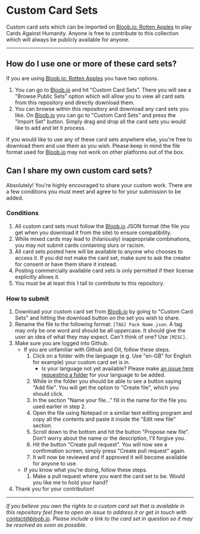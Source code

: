 # Custom Card Sets
Custom card sets which can be imported on [Bloob.io: Rotten Apples](https://bloob.io/rottenapples) to play Cards Against Humanity. Anyone is free to contribute to this collection which will always be publicly available for anyone.

-----

## How do I use one or more of these card sets?
If you are using [Bloob.io: Rotten Apples](https://bloob.io/rottenapples) you have two options.
1. You can go to [Bloob.io](https://bloob.io/rottenapples) and hit "Custom Card Sets". There you will see a "Browse Public Sets" option which will allow you to view all card sets from this repository and directly download them.
2. You can browse within this repository and download any card sets you like. On [Bloob.io](https://bloob.io/rottenapples) you can go to "Custom Card Sets" and press the "Import Set" button. Simply drag and drop all the card sets you would like to add and let it process.

If you would like to use any of these card sets anywhere else, you're free to download them and use them as you wish. Please keep in mind the file format used for [Bloob.io](https://bloob.io/rottenapples) may not work on other platforms out of the box.

## Can I share my own custom card sets?
Absolutely! You're highly encouraged to share your custom work. There are a few conditions you must meet and agree to for your submission to be added.

### Conditions
1. All custom card sets must follow the [Bloob.io](https://bloob.io/rottenapples) JSON format (the file you get when you download it from the site) to ensure compatibility.
2. While mixed cards may lead to (hilariously) inappropriate combinations, you may not submit cards containing slurs or racism.
3. All card sets posted here will be available to anyone who chooses to access it. If you did not make the card set, make sure to ask the creator for consent or have them share it instead.
4. Posting commercially available card sets is only permitted if their license explicitly allows it.
5. You must be at least this ˥ tall to contribute to this repository.

### How to submit
1. Download your custom card set from [Bloob.io](https://bloob.io/rottenapples) by going to "Custom Card Sets" and hitting the download button on the set you wish to share.
2. Rename the file to the following format: `[TAG] Pack Name.json`. A tag may only be one word and should be all uppercase. It should give the user an idea of what they may expect. Can't think of one? Use `[MISC]`.
3. Make sure you are logged into Github.
    * If you are unfamiliar with Github and Git, follow these steps.
        1. Click on a folder with the language (e.g. Use "en-GB" for English for example) your custom card set is in.
            * Is your language not yet available? Please make [an issue here requesting a folder](https://github.com/Venlious/bloob.io-rottenapples/issues/new) for your language to be added.
        2. While in the folder you should be able to see a button saying "Add file". You will get the option to "Create file", which you should click.
        3. In the section "Name your file..." fill in the name for the file you used earlier in step 2.
        4. Open the file using Notepad or a similar text editing program and copy all the contents and paste it inside the "Edit new file" section.
        5. Scroll down to the bottom and hit the button "Propose new file". Don't worry about the name or the description, I'll forgive you.
        6. Hit the button "Create pull request". You will now see a confirmation screen, simply press "Create pull request" again.
        7. It will now be reviewed and if approved it will become available for anyone to use.
    * If you know what you're doing, follow these steps.
        1. Make a pull request where you want the card set to be. Would you like me to hold your hand?
4. Thank you for your contribution!

-----

_If you believe you own the rights to a custom card set that is available in this repository feel free to open an issue to address it or get in touch with contact@bloob.io. Please include a link to the card set in question so it may be resolved as soon as possible._
